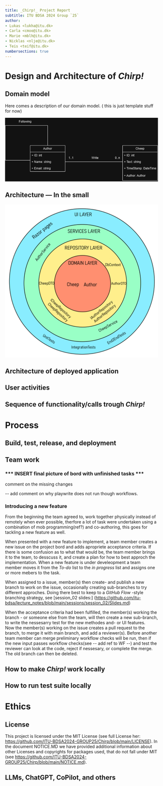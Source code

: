 ```yaml
---
title: _Chirp!_ Project Report
subtitle: ITU BDSA 2024 Group `25`
author:
- Lukas <lukha@itu.dk>
- Carla <cmoo@itu.dk>
- Marie <mblh@itu.dk>
- Nicklas <nlje@itu.dk>
- Teis <teif@itu.dk>
numbersections: true
---
```


# Design and Architecture of _Chirp!_

## Domain model

Here comes a description of our domain model. ( this is just template stuff for now)

![Illustration of the _Chirp!_ data model as UML class diagram.](images/DomainModel.drawio.png)

## Architecture — In the small
![Illustration of the _Chirp!_ ONION](images/ONIONDIAGRAMWIP.png)
## Architecture of deployed application

## User activities

## Sequence of functionality/calls trough _Chirp!_

# Process

## Build, test, release, and deployment

## Team work
### *** INSERT final picture of bord with unfinished tasks *** 
comment on the missing changes 

-- add comment on why playwrite does not run though workflows. 

### Introducing a new feature  
From the beginning the team agreed to, work together physically instead of remotely when ever possible, therfore a lot of task were undertaken using a combination of mob programming(ref?) and co-authoring, this goes for tackling a new feature as well.

When presented with a new feature to implement, a team member creates a new issue on the project bord and adds apropriete acceptance criteria. If there is some confusion as to what that would be, the team member brings it to the team, to desscuss it, and create a plan for how to best approch the implementation.
When a new feature is under develeopment a team member moves it from the *To-do* list to the *in progress* list and assigns one or more mebers to the task. 

When assigned to a issue, member(s) then create- and publish a new branch to work on the issue, occasionally creating sub-branches to try different approches. Doing there best to keep to a *GitHub Flow* -style branching strategy, see [session_02 slides:] (https://github.com/itu-bdsa/lecture_notes/blob/main/sessions/session_02/Slides.md)

When the acceptance criteria had been fulfilled, the member(s) working the branch - or someone else from the team, will then create a new sub-branch, to write the nessesarry test for the new methodes and- or UI features.  
Now the member(s) working on the issue creates a pull request to the branch, to merge it with main branch, and add a reviewer(s). Before another team member can merge preliminary workflow checks will be run, then if the new input passes workflow checks(see -- add ref to WF --) and test the reviewer can look at the code, reject if nessesary, or complete the merge. The old branch can then be deleted. 

  


## How to make _Chirp!_ work locally

## How to run test suite locally

# Ethics

## License
This project is licensed under the MIT License (see full License her: https://github.com/ITU-BDSA2024-GROUP25/Chirp/blob/main/LICENSE).
In the document NOTICE.MD we have provided additional information about other Licenses and copyrights for packages used, that do not fall under MIT (see https://github.com/ITU-BDSA2024-GROUP25/Chirp/blob/main/NOTICE.md).
## LLMs, ChatGPT, CoPilot, and others
